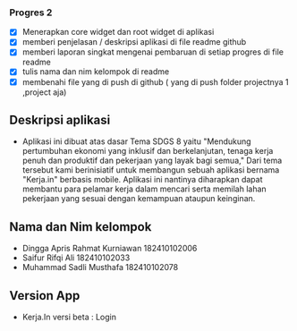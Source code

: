 ### Progres 2
- [x] Menerapkan core widget dan root widget di aplikasi
- [x] memberi penjelasan / deskripsi aplikasi di file readme github
- [x] memberi laporan singkat mengenai pembaruan di setiap progres di file readme
- [x] tulis nama dan nim kelompok di readme
- [x] membenahi file yang di push di github ( yang di push folder projectnya 1 ,project aja)

## Deskripsi aplikasi
- Aplikasi ini dibuat atas dasar Tema SDGS 8 yaitu "Mendukung pertumbuhan ekonomi yang inklusif dan berkelanjutan, tenaga kerja penuh dan produktif dan pekerjaan yang layak bagi semua," Dari tema tersebut kami berinisiatif untuk membangun sebuah aplikasi bernama "Kerja.in" berbasis mobile. Aplikasi ini nantinya diharapkan dapat membantu para pelamar kerja dalam mencari serta memilah lahan pekerjaan yang sesuai dengan kemampuan ataupun keinginan. 

## Nama dan Nim kelompok
- Dingga Apris Rahmat Kurniawan 182410102006
- Saifur Rifqi Ali 182410102033
- Muhammad Sadli Musthafa 182410102078

## Version App
- Kerja.In versi beta : Login

